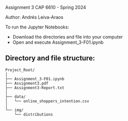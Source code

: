 Assignment 3
CAP 6610 - Spring 2024

Author: Andrés Leiva-Araos 

To run the Jupyter Notebooks: 

- Download the directories and file into your computer
- Open and execute Assignment_3-F01.ipynb


## Directory and file structure:
```
Project_Root/
│
├── Assignment_3-F01.ipynb
├── Assignment3.pdf
├── Assignment3-Report.txt
│
├── data/
│   └── online_shoppers_intention.csv
│
└── img/
    └── distributions
```

